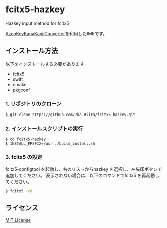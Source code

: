 # fcitx5-hazkey
Hazkey input method for fcitx5

[AzooKeyKanaKanjiConverter](https://github.com/ensan-hcl/AzooKeyKanaKanjiConverter)を利用したIMEです。

## インストール方法
以下をインストールする必要があります。
  - fcitx5
  - swift
  - cmake
  - pkgconf 

### 1. リポジトリのクローン
```sh
$ git clone https://github.com/7ka-Hiira/fcitx5-hazkey.git
```

### 2. インストールスクリプトの実行
```
$ cd fcitx5-hazkey
$ INSTALL_PREFIX=/usr ./build_install.sh
```

### 3. fcitx5 の設定
fcitx5-configtool を起動し、右のリストからhazkey を選択し、左矢印ボタンで追加してください。
表示されない場合は、以下のコマンドでfcitx5 を再起動してください。
```sh
$ fcitx5 -rd
```

## ライセンス
[MIT License](./LICENSE)
